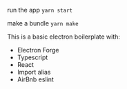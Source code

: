 run the app
`yarn start`

make a bundle
`yarn make`

This is a basic electron boilerplate with:

- Electron Forge
- Typescript
- React
- Import alias
- AirBnb eslint
